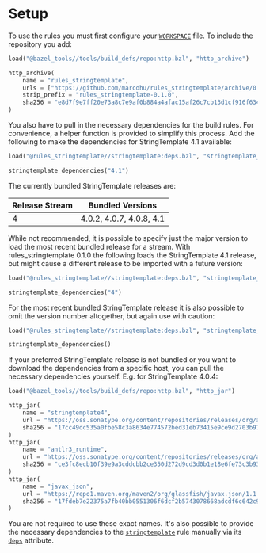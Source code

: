 # Setup

To use the rules you must first configure your
[`WORKSPACE`](https://docs.bazel.build/versions/master/build-ref.html#workspace)
file. To include the repository you add:

```python
load("@bazel_tools//tools/build_defs/repo:http.bzl", "http_archive")

http_archive(
    name = "rules_stringtemplate",
    urls = ["https://github.com/marcohu/rules_stringtemplate/archive/0.1.0.tar.gz"],
    strip_prefix = "rules_stringtemplate-0.1.0",
    sha256 = "e8d7f9e7ff20e73a8c7e9af0b884a4afac15af26c7cb13d1cf916f634252c489",
)
```

You also have to pull in the necessary dependencies for the build rules. For
convenience, a helper function is provided to simplify this process. Add the
following to make the dependencies for StringTemplate 4.1 available:

```python
load("@rules_stringtemplate//stringtemplate:deps.bzl", "stringtemplate_dependencies")

stringtemplate_dependencies("4.1")
```

The currently bundled StringTemplate releases are:

| Release Stream | Bundled Versions         |
|----------------|--------------------------|
| 4              | 4.0.2, 4.0.7, 4.0.8, 4.1 |

While not recommended, it is possible to specify just the major version to load
the most recent bundled release for a stream. With rules_stringtemplate 0.1.0 the
following loads the StringTemplate 4.1 release, but might cause a different release to
be imported with a future version:

```python
load("@rules_stringtemplate//stringtemplate:deps.bzl", "stringtemplate_dependencies")

stringtemplate_dependencies("4")
```

For the most recent bundled StringTemplate release it is also possible to omit the
version number altogether, but again use with caution:

```python
load("@rules_stringtemplate//stringtemplate:deps.bzl", "stringtemplate_dependencies")

stringtemplate_dependencies()
```

If your preferred StringTemplate release is not bundled or you want to download the
dependencies from a specific host, you can pull the necessary dependencies
yourself. E.g. for StringTemplate 4.0.4:

```python
load("@bazel_tools//tools/build_defs/repo:http.bzl", "http_jar")

http_jar(
    name = "stringtemplate4",
    url = "https://oss.sonatype.org/content/repositories/releases/org/antlr/ST4/4.0.4/ST4-4.0.4.jar",
    sha256 = "17cc49dc535a0fbe58c3a8634e774572bed31eb73415e9ce9d2703b977bf356f",
)
http_jar(
    name = "antlr3_runtime",
    url = "https://oss.sonatype.org/content/repositories/releases/org/antlr/antlr-runtime/3.5.2/antlr-runtime-3.5.2.jar",
    sha256 = "ce3fc8ecb10f39e9a3cddcbb2ce350d272d9cd3d0b1e18e6fe73c3b9389c8734",
)
http_jar(
    name = "javax_json",
    url = "https://repo1.maven.org/maven2/org/glassfish/javax.json/1.1.4/javax.json-1.1.4.jar",
    sha256 = "17fdeb7e22375a7fb40bb0551306f6dcf2b5743078668adcdf6c642c9a9ec955",
)
```

You are not required to use these exact names. It's also possible to provide the
necessary dependencies to the [`stringtemplate`](st4.md#stringtemplate) rule manually
via its [`deps`](st4.md#user-content-stringtemplate-deps) attribute.


